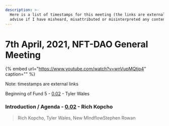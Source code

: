 ```yaml
---
description: >-
  Here is a list of timestamps for this meeting (the links are external). Please
  advise if I have misheard, misattributed or misinterpreted any content
---
```


# 7th April, 2021, NFT-DAO General Meeting

{% embed url="https://www.youtube.com/watch?v=wnVupMQtjp4" caption="" %}

Note: timestamps are external links

Beginning of Fund 5 - [0.02](https://youtu.be/wnVupMQtjp4) - Tyler Wales

### Introduction / Agenda - [0.02](https://youtu.be/O06zjbC55HM?t=2) - Rich Kopcho

> Rich Kopcho, Tyler Wales, New MIndflowStephen Rowan

